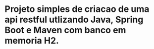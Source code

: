 # Projeto simples de criacao de uma api restful utlizando Java, Spring Boot e Maven com banco em memoria H2.
